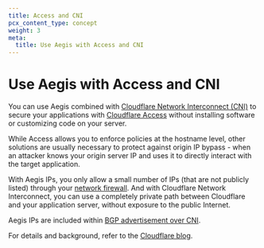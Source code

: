 ```yaml
---
title: Access and CNI
pcx_content_type: concept
weight: 3
meta:
  title: Use Aegis with Access and CNI
---
```


# Use Aegis with Access and CNI

You can use Aegis combined with [Cloudflare Network Interconnect (CNI)](/network-interconnect/) to secure your applications with [Cloudflare Access](/cloudflare-one/policies/access/) without installing software or customizing code on your server.

While Access allows you to enforce policies at the hostname level, other solutions are usually necessary to protect against origin IP bypass - when an attacker knows your origin server IP and uses it to directly interact with the target application.

With Aegis IPs, you only allow a small number of IPs (that are not publicly listed) through your [network firewall](/aegis/configuration-options/network-firewall/). And with Cloudflare Network Interconnect, you can use a completely private path between Cloudflare and your application server, without exposure to the public Internet.

Aegis IPs are included within [BGP advertisement over CNI](/network-interconnect/classic-cni/set-up/configure-bgp-bfd/).

For details and background, refer to the [Cloudflare blog](https://blog.cloudflare.com/access-aegis-cni).